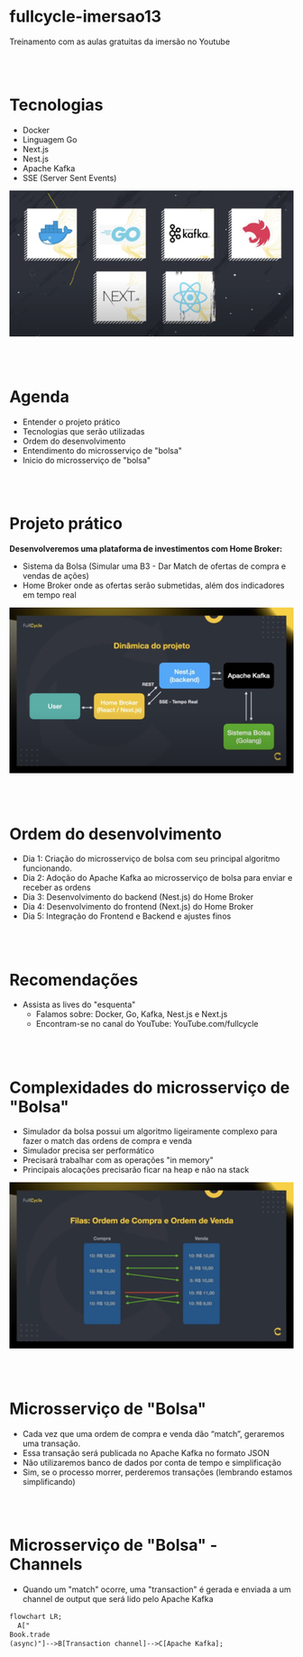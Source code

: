 # fullcycle-imersao13

Treinamento com as aulas gratuitas da imersão no Youtube

<br/><br/>

# Tecnologias

- Docker
- Linguagem Go
- Next.js
- Nest.js
- Apache Kafka
- SSE (Server Sent Events)

![Tecnologias Abordadas nas Aulas do Curso](docs/images/tecnologias_abordadas_nas_aulas_do_curso.png)

<br/><br/>

# Agenda

- Entender o projeto prático
- Tecnologias que serão utilizadas
- Ordem do desenvolvimento
- Entendimento do microsserviço de "bolsa"
- Inicio do microsserviço de "bolsa"

<br/><br/>

# Projeto prático

**Desenvolveremos uma plataforma de investimentos com Home Broker:**

- Sistema da Bolsa (Simular uma B3 - Dar Match de ofertas de compra e vendas de ações)
- Home Broker onde as ofertas serão submetidas, além dos indicadores em tempo real

![Dinamica do projeto](docs/images/dinamica_do_projeto.png)

<br/><br/>

# Ordem do desenvolvimento

- Dia 1: Criação do microsserviço de bolsa com seu principal algoritmo funcionando.
- Dia 2: Adoção do Apache Kafka ao microsserviço de bolsa para enviar e receber as ordens
- Dia 3: Desenvolvimento do backend (Nest.js) do Home Broker
- Dia 4: Desenvolvimento do frontend (Next.js) do Home Broker
- Dia 5: Integração do Frontend e Backend e ajustes finos

<br/><br/>

# Recomendações

- Assista as lives do "esquenta"
  - Falamos sobre: Docker, Go, Kafka, Nest.js e Next.js
  - Encontram-se no canal do YouTube: YouTube.com/fullcycle

<br/><br/>

# Complexidades do microsserviço de "Bolsa"

- Simulador da bolsa possui um algoritmo ligeiramente complexo para fazer o match das ordens de compra e venda
- Simulador precisa ser performático
- Precisará trabalhar com as operações "in memory"
- Principais alocações precisarão ficar na heap e não na stack

![Filas Ordem de Compra e Ordem de Venda](docs/images/filas_ordem_de_compra_e_ordem_de_venda.png)

<br/><br/>

# Microsserviço de "Bolsa"

- Cada vez que uma ordem de compra e venda dão “match”, geraremos uma transação.
- Essa transação será publicada no Apache Kafka no formato JSON
- Não utilizaremos banco de dados por conta de tempo e simplificação
- Sim, se o processo morrer, perderemos transações (lembrando estamos simplificando)

<br/><br/>

# Microsserviço de "Bolsa" - Channels

- Quando um "match" ocorre, uma "transaction" é gerada e enviada a um channel de output que será lido pelo Apache Kafka

```mermaid
flowchart LR;
  A["
Book.trade
(async)"]-->B[Transaction channel]-->C[Apache Kafka];
```
